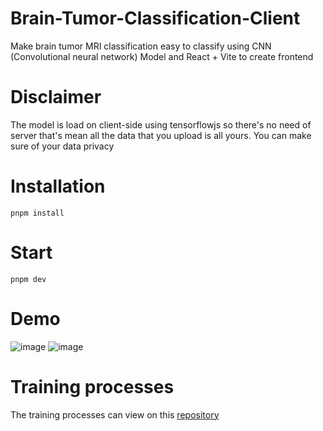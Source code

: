 # Brain-Tumor-Classification-Client
Make brain tumor MRI classification easy to classify using CNN (Convolutional neural network) Model and React + Vite to create frontend

# Disclaimer
The model is load on client-side using tensorflowjs so there's no need of server that's mean all the data that you upload is all yours. You can make sure of your data privacy

# Installation
    pnpm install
    
# Start
    pnpm dev

# Demo
![image](https://github.com/SupeemAFK/Brain-Tumor-Classification-Client/assets/83326313/cb1d39d5-7e96-4eb9-b282-dee66ad42013)
![image](https://github.com/SupeemAFK/Brain-Tumor-Classification-Client/assets/83326313/02af8347-f088-471a-baa8-ac039d5bde98)

# Training processes
The training processes can view on this [repository](https://github.com/SupeemAFK/Brain-Tumor-MRI-Classification)
